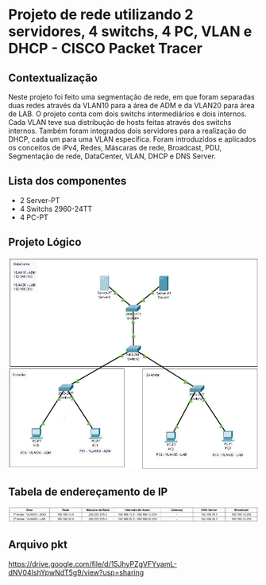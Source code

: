 # Projeto de rede utilizando 2 servidores, 4 switchs, 4 PC, VLAN e DHCP - CISCO Packet Tracer

## Contextualização

Neste projeto foi feito uma segmentação de rede, em que foram separadas duas redes através da VLAN10 para a área de ADM e da VLAN20 para área de LAB. O projeto conta com dois switchs intermediários e dois internos. Cada VLAN teve sua distribução de hosts feitas através dos switchs internos.
Também foram integrados dois servidores para a realização do DHCP, cada um para uma VLAN específica.
Foram introduzidos e aplicados os conceitos de iPv4, Redes, Máscaras de rede, Broadcast, PDU, Segmentação de rede, DataCenter, VLAN, DHCP e DNS Server.

## Lista dos componentes

- 2 Server-PT
- 4 Switchs 2960-24TT
- 4 PC-PT

## Projeto Lógico

![Projeto Lógico](projetoLogico.JPG)

## Tabela de endereçamento de IP

![Tabela de endereçamento de IP](enderecamentoIP.JPG)

## Arquivo pkt

https://drive.google.com/file/d/15JhyPZgVFYyamL-dNV04IshYpwNdT5g9/view?usp=sharing
